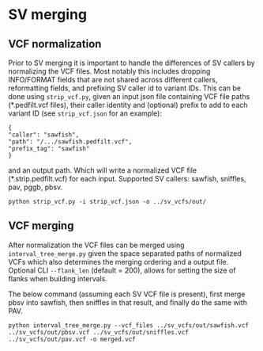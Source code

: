# SV merging

## VCF normalization

Prior to SV merging it is important to handle the differences of SV callers by normalizing the VCF files. Most notably this includes dropping INFO/FORMAT fields that are not shared across different callers, reformatting fields, and prefixing SV caller id to variant IDs. This can be done using `strip_vcf.py`, given an input json file containing VCF file paths (*.pedfilt.vcf files), their caller identity and (optional) prefix to add to each variant ID (see `strip_vcf.json` for an example):

```
{
"caller": "sawfish",
"path": "/.../sawfish.pedfilt.vcf",
"prefix_tag": "sawfish"
}
```
and an output path. Which will write a normalized VCF file (*.strip.pedfilt.vcf) for each input. Supported SV callers: sawfish, sniffles, pav, pggb, pbsv.

```
python strip_vcf.py -i strip_vcf.json -o ../sv_vcfs/out/
```

## VCF merging

After normalization the VCF files can be merged using `interval_tree_merge.py` given the space separated paths of normalized VCFs which also determines the merging ordering and a output file. Optional CLI `--flank_len` (default = 200), allows for setting the size of flanks when building intervals.

The below command (assuming each SV VCF file is present), first merge pbsv into sawfish, then sniffles in that result, and finally do the same with PAV.

```
python interval_tree_merge.py --vcf_files ../sv_vcfs/out/sawfish.vcf ../sv_vcfs/out/pbsv.vcf ../sv_vcfs/out/sniffles.vcf ../sv_vcfs/out/pav.vcf -o merged.vcf 
```